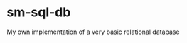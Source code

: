# sm-sql-db
My own implementation of a very basic relational database

[](https://www.codeproject.com/articles/1107279/writing-a-mysql-storage-engine-from-scratch)
